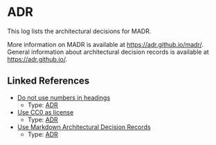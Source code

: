 # ADR

This log lists the architectural decisions for MADR.

More information on MADR is available at <https://adr.github.io/madr/>.
General information about architectural decision records is available at <https://adr.github.io/>.


## Linked References

* [Do not use numbers in headings](0002-do-not-use-numbers-in-headings.md)
  * Type: [ADR](adr.md)
* [Use CC0 as license](0001-use-CC0-as-license.md)
  * Type: [ADR](adr.md)
* [Use Markdown Architectural Decision Records](0000-use-markdown-architectural-decision-records.md)
  * Type: [ADR](adr.md)
